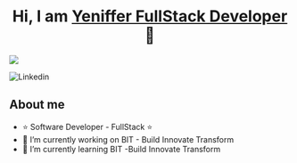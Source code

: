 <div align="center">
<h1 align="center">Hi, I am <a href="https://aristi.dev">Yeniffer FullStack Developer</a> 👋</h1>
</div>
<img src="https://imgur.com/PEzLHrO"> 

![Linkedin](https://www.linkedin.com/in/yenifferochoav-desarrollo-fullstack/)

## About me

- ⭐ Software Developer - FullStack ⭐
- 🔭 I’m currently working on BIT - Build Innovate Transform
- 🌱 I’m currently learning BIT -Build Innovate Transform


